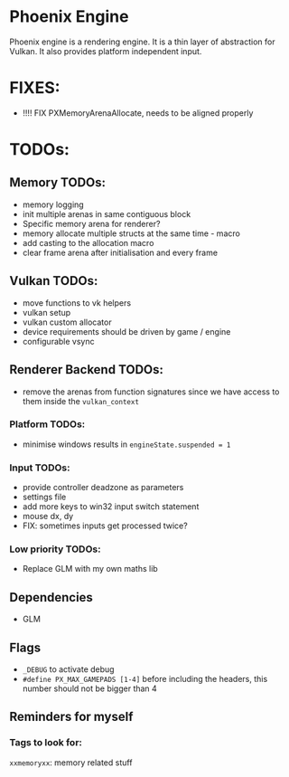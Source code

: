 # Phoenix Engine
Phoenix engine is a rendering engine. It is a thin layer of abstraction for Vulkan. It also provides platform independent input.

# FIXES:
- !!!! FIX PXMemoryArenaAllocate, needs to be aligned properly

# TODOs:

## Memory TODOs:
- memory logging
- init multiple arenas in same contiguous block
- Specific memory arena for renderer?
- memory allocate multiple structs at the same time - macro
- add casting to the allocation macro
- clear frame arena after initialisation and every frame

## Vulkan TODOs:
- move functions to vk helpers
- vulkan setup
- vulkan custom allocator
- device requirements should be driven by game / engine
- configurable vsync

## Renderer Backend TODOs:
- remove the arenas from function signatures since we have access to them inside the `vulkan_context`

### Platform TODOs:
- minimise windows results in `engineState.suspended = 1`

### Input TODOs:
- provide controller deadzone as parameters 
- settings file
- add more keys to win32 input switch statement
- mouse dx, dy
- FIX: sometimes inputs get processed twice?

### Low priority TODOs:
- Replace GLM with my own maths lib

## Dependencies
- GLM

## Flags
- `_DEBUG` to activate debug
- `#define PX_MAX_GAMEPADS [1-4]` before including the headers, this number should not be bigger than 4

## Reminders for myself

### Tags to look for:
`xxmemoryxx`: memory related stuff
